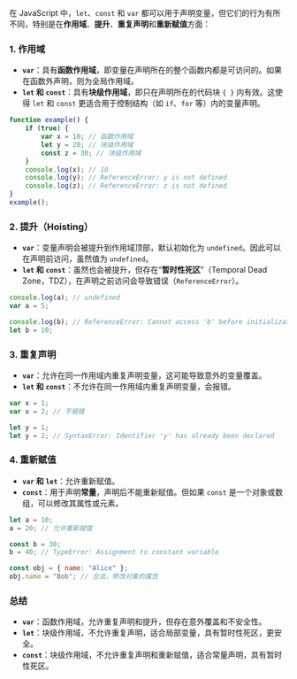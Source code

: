 在 JavaScript 中，`let`、`const` 和 `var` 都可以用于声明变量，但它们的行为有所不同，特别是在**作用域**、**提升**、**重复声明**和**重新赋值**方面：

### 1. **作用域**
   - **`var`**：具有**函数作用域**，即变量在声明所在的整个函数内都是可访问的。如果在函数外声明，则为全局作用域。
   - **`let` 和 `const`**：具有**块级作用域**，即只在声明所在的代码块 `{ }` 内有效。这使得 `let` 和 `const` 更适合用于控制结构（如 `if`、`for` 等）内的变量声明。

   ```javascript
   function example() {
       if (true) {
           var x = 10; // 函数作用域
           let y = 20; // 块级作用域
           const z = 30; // 块级作用域
       }
       console.log(x); // 10
       console.log(y); // ReferenceError: y is not defined
       console.log(z); // ReferenceError: z is not defined
   }
   example();
   ```

### 2. **提升（Hoisting）**
   - **`var`**：变量声明会被提升到作用域顶部，默认初始化为 `undefined`。因此可以在声明前访问，虽然值为 `undefined`。
   - **`let` 和 `const`**：虽然也会被提升，但存在“**暂时性死区**”（Temporal Dead Zone，TDZ），在声明之前访问会导致错误（`ReferenceError`）。

   ```javascript
   console.log(a); // undefined
   var a = 5;

   console.log(b); // ReferenceError: Cannot access 'b' before initialization
   let b = 10;
   ```

### 3. **重复声明**
   - **`var`**：允许在同一作用域内重复声明变量，这可能导致意外的变量覆盖。
   - **`let` 和 `const`**：不允许在同一作用域内重复声明变量，会报错。

   ```javascript
   var x = 1;
   var x = 2; // 不报错

   let y = 1;
   let y = 2; // SyntaxError: Identifier 'y' has already been declared
   ```

### 4. **重新赋值**
   - **`var` 和 `let`**：允许重新赋值。
   - **`const`**：用于声明**常量**，声明后不能重新赋值。但如果 `const` 是一个对象或数组，可以修改其属性或元素。

   ```javascript
   let a = 10;
   a = 20; // 允许重新赋值

   const b = 30;
   b = 40; // TypeError: Assignment to constant variable

   const obj = { name: "Alice" };
   obj.name = "Bob"; // 合法，修改对象的属性
   ```

### 总结
- **`var`**：函数作用域，允许重复声明和提升，但存在意外覆盖和不安全性。
- **`let`**：块级作用域，不允许重复声明，适合局部变量，具有暂时性死区，更安全。
- **`const`**：块级作用域，不允许重复声明和重新赋值，适合常量声明，具有暂时性死区。